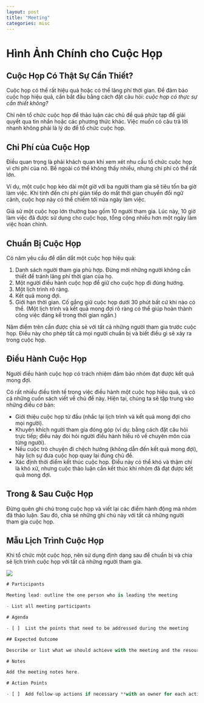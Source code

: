 ```yaml
---
layout: post
title: "Meeting"
categories: misc
---
```


<h1>Hình Ảnh Chính cho Cuộc Họp</h1>

<h2>Cuộc Họp Có Thật Sự Cần Thiết?</h2>
<p>Cuộc họp có thể rất hiệu quả hoặc có thể lãng phí thời gian. Để đảm bảo cuộc họp hiệu quả, cần bắt đầu bằng cách đặt câu hỏi: <em>cuộc họp có thực sự cần thiết không?</em></p>
<p>Chỉ nên tổ chức cuộc họp để thảo luận các chủ đề quá phức tạp để giải quyết qua tin nhắn hoặc các phương thức khác. Việc muốn có câu trả lời nhanh không phải là lý do để tổ chức cuộc họp.</p>

<h2>Chi Phí của Cuộc Họp</h2>
<p>Điều quan trọng là phải khách quan khi xem xét nhu cầu tổ chức cuộc họp vì chi phí của nó. Bề ngoài có thể không thấy nhiều, nhưng chi phí có thể rất lớn.</p>
<p>Ví dụ, một cuộc họp kéo dài một giờ với ba người tham gia sẽ tiêu tốn ba giờ làm việc. Khi tính đến chi phí gián tiếp do mất thời gian chuyển đổi ngữ cảnh, cuộc họp này có thể chiếm tới nửa ngày làm việc.</p>
<p>Giả sử một cuộc họp lớn thường bao gồm 10 người tham gia. Lúc này, 10 giờ làm việc đã được sử dụng cho cuộc họp, tổng cộng nhiều hơn một ngày làm việc hoàn chỉnh.</p>

<h2>Chuẩn Bị Cuộc Họp</h2>
<p>Có năm yêu cầu để dẫn dắt một cuộc họp hiệu quả:</p>

<ol>
    <li>Danh sách người tham gia phù hợp. Đừng mời những người không cần thiết để tránh lãng phí thời gian của họ.</li>
    <li>Một người điều hành cuộc họp để giữ cho cuộc họp đi đúng hướng.</li>
    <li>Một lịch trình rõ ràng.</li>
    <li>Kết quả mong đợi.</li>
    <li>Giới hạn thời gian. Cố gắng giữ cuộc họp dưới 30 phút bất cứ khi nào có thể. (Một lịch trình và kết quả mong đợi rõ ràng có thể giúp hoàn thành công việc đáng kể trong thời gian ngắn.)</li>
</ol>
<p>Năm điểm trên cần được chia sẻ với tất cả những người tham gia trước cuộc họp. Điều này cho phép tất cả mọi người chuẩn bị và biết điều gì sẽ xảy ra trong cuộc họp.</p>

<h2>Điều Hành Cuộc Họp</h2>
<p>Người điều hành cuộc họp có trách nhiệm đảm bảo nhóm đạt được kết quả mong đợi.</p>
<p>Có rất nhiều điều tinh tế trong việc điều hành một cuộc họp hiệu quả, và có cả những cuốn sách viết về chủ đề này. Hiện tại, chúng ta sẽ tập trung vào những điều cơ bản:</p>
<ul>
    <li>Giới thiệu cuộc họp từ đầu (nhắc lại lịch trình và kết quả mong đợi cho mọi người).</li>
    <li>Khuyến khích người tham gia đóng góp (ví dụ: bằng cách đặt câu hỏi trực tiếp; điều này đòi hỏi người điều hành hiểu rõ về chuyên môn của từng người).</li>
    <li>Nếu cuộc trò chuyện đi chệch hướng (không dẫn đến kết quả mong đợi), hãy lịch sự đưa cuộc họp quay lại đúng chủ đề.</li>
    <li>Xác định thời điểm kết thúc cuộc họp. Điều này có thể khó và thậm chí là khó xử, nhưng cuộc thảo luận cần kết thúc khi nhóm đã đạt được kết quả mong đợi.</li>
</ul>

<h2>Trong & Sau Cuộc Họp</h2>
<p>Đừng quên ghi chú trong cuộc họp và viết lại các điểm hành động mà nhóm đã thảo luận. Sau đó, chia sẻ những ghi chú này với tất cả những người tham gia cuộc họp.</p>

<h2>Mẫu Lịch Trình Cuộc Họp</h2>
<p>Khi tổ chức một cuộc họp, nên sử dụng định dạng sau để chuẩn bị và chia sẻ lịch trình cuộc họp với tất cả những người tham gia.</p>


![](https://nimblehq.co/assets/compass/images/docs/team/communication/meetings/notion-meeting-template.png)


```typescript
# Participants

Meeting lead: outline the one person who is leading the meeting

- List all meeting participants

# Agenda

- [ ]  List the points that need to be addressed during the meeting

## Expected Outcome

Describe or list what we should achieve with the meeting and the resources to be produced (if any).

# Notes

Add the meeting notes here.

# Action Points

- [ ]  Add follow-up actions if necessary **with an owner for each action**```